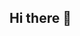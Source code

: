 ## Hi there 👋

<!--
**manalbennis/manalbennis** is a ✨ _special_ ✨ repository because its `README.md` (this file) appears on your GitHub profile.

Hi it's me :)

- 🔭 I’m currently working on Maths animation using AI
- 🌱 I’m currently learning AI
- 👯 I’m looking to collaborate on AI
- 🤔 I’m looking for help with ...
- 📫 How to reach me: @manalbennis
-->

